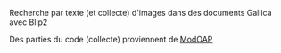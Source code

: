 Recherche par texte (et collecte) d'images dans des documents Gallica avec Blip2 

Des parties du code (collecte) proviennent de [ModOAP](https://github.com/MODOAP/Telechargement-documents-Gallica)
